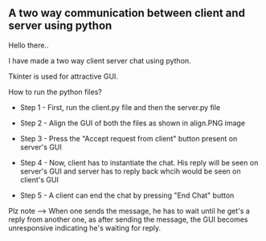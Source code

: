 ## A two way communication between client and server using python

Hello there..

I have made a two way client server chat using python.

Tkinter is used for attractive GUI.

How to run the python files?

* Step 1 - First, run the client.py file and then the server.py file

* Step 2 - Align the GUI of both the files as shown in align.PNG image

* Step 3 - Press the "Accept request from client" button present on server's GUI

* Step 4 - Now, client has to instantiate the chat. His reply will be seen on server's GUI and server has to reply back whcih would be seen on client's GUI

* Step 5 - A client can end the chat by pressing "End Chat" button

Plz note --> When one sends the message, he has to wait until he get's a reply from another one, as after sending the message, the GUI becomes unresponsive indicating he's waiting for reply.
